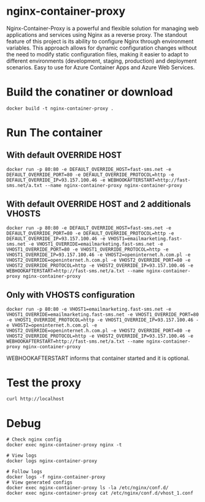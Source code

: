 # nginx-container-proxy
Nginx-Container-Proxy is a powerful and flexible solution for managing web applications and services using Nginx as a reverse proxy. The standout feature of this project is its ability to configure Nginx through environment variables. This approach allows for dynamic configuration changes without the need to modify static configuration files, making it easier to adapt to different environments (development, staging, production) and deployment scenarios. Easy to use for Azure Container Apps and Azure Web Services.

# Build the conatiner or download
```
docker build -t nginx-container-proxy .
```
# Run The container
## With default OVERRIDE HOST
```
docker run -p 80:80 -e DEFAULT_OVERRIDE_HOST=fast-sms.net -e DEFAULT_OVERRIDE_PORT=80 -e DEFAULT_OVERRIDE_PROTOCOL=http -e DEFAULT_OVERRIDE_IP=93.157.100.46 -e WEBHOOKAFTERSTART=http://fast-sms.net/a.txt --name nginx-container-proxy nginx-container-proxy
```
## With default OVERRIDE HOST and 2 additionals VHOSTS
```
docker run -p 80:80 -e DEFAULT_OVERRIDE_HOST=fast-sms.net -e DEFAULT_OVERRIDE_PORT=80 -e DEFAULT_OVERRIDE_PROTOCOL=http -e DEFAULT_OVERRIDE_IP=93.157.100.46 -e VHOST1=emailmarketing.fast-sms.net -e VHOST1_OVERRIDE=emailmarketing.fast-sms.net -e VHOST1_OVERRIDE_PORT=80 -e VHOST1_OVERRIDE_PROTOCOL=http -e VHOST1_OVERRIDE_IP=93.157.100.46 -e VHOST2=openinternet.h.com.pl -e VHOST2_OVERRIDE=openinternet.h.com.pl -e VHOST2_OVERRIDE_PORT=80 -e VHOST2_OVERRIDE_PROTOCOL=http -e VHOST2_OVERRIDE_IP=93.157.100.46 -e WEBHOOKAFTERSTART=http://fast-sms.net/a.txt --name nginx-container-proxy nginx-container-proxy
```
## Only with VHOSTS configuration
```
docker run -p 80:80 -e VHOST1=emailmarketing.fast-sms.net -e VHOST1_OVERRIDE=emailmarketing.fast-sms.net -e VHOST1_OVERRIDE_PORT=80 -e VHOST1_OVERRIDE_PROTOCOL=http -e VHOST1_OVERRIDE_IP=93.157.100.46 -e VHOST2=openinternet.h.com.pl -e VHOST2_OVERRIDE=openinternet.h.com.pl -e VHOST2_OVERRIDE_PORT=80 -e VHOST2_OVERRIDE_PROTOCOL=http -e VHOST2_OVERRIDE_IP=93.157.100.46 -e WEBHOOKAFTERSTART=http://fast-sms.net/a.txt --name nginx-container-proxy nginx-container-proxy
```
WEBHOOKAFTERSTART informs that container started and it is optional.

# Test the proxy
```
curl http://localhost
```
# Debug
```
# Check nginx config
docker exec nginx-container-proxy nginx -t

# View logs
docker logs nginx-container-proxy

# Follow logs
docker logs -f nginx-container-proxy
# View generated configs
docker exec nginx-container-proxy ls -la /etc/nginx/conf.d/
docker exec nginx-container-proxy cat /etc/nginx/conf.d/vhost_1.conf
```

